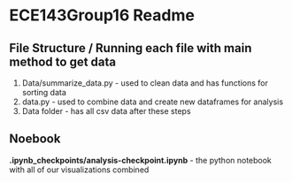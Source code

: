 # ECE143Group16 Readme 

## File Structure / Running each file with main method to get data
1.  Data/summarize_data.py - used to clean data and has functions for sorting data
2. data.py - used to combine data and create new dataframes for analysis
3. Data folder - has all csv data after these steps

## Noebook
**.ipynb_checkpoints/analysis-checkpoint.ipynb** - the python notebook with all of our visualizations combined 


